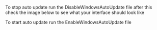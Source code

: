 To stop auto update run the DisableWindowsAutoUpdate file
after this check the image below to see what your interface should look like

To start auto update run the EnableWindowsAutoUpdate file